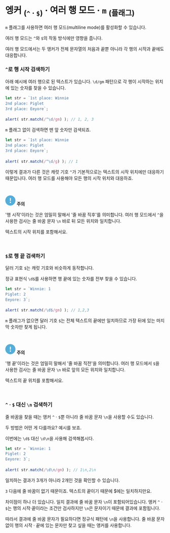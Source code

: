 엥커 <sub>(`^` · `$`)</sub> · 여러 행 모드 · `m` <sub>(플래그)</sub>
===================================

`m` 플래그를 사용하면 여러 행 모드(multiline mode)를 활성화할 수 있습니다.

여러 행 모드는 `^`와 `$`의 작동 방식에만 영향을 줍니다.

여러 행 모드에서는 두 앵커가 전체 문자열의 처음과 끝뿐 아니라 각 행의 시작과 끝에도 대응합니다.

### `^`로 행 시작 검색하기
아래 예시에 여러 행으로 된 텍스트가 있습니다. `\d/gm` 패턴으로 각 행이 시작하는 위치에 있는 숫자를 찾을 수 있습니다.
```javascript
let str = `1st place: Winnie
2nd place: Piglet
3rd place: Eeyore`;

alert( str.match(/^\d/gm) ); // 1, 2, 3
```

`m` 플래그 없이 검색하면 맨 앞 숫자만 검색되죠.
```javascript
let str = `1st place: Winnie
2nd place: Piglet
3rd place: Eeyore`;

alert( str.match(/^\d/g) ); // 1
```

이렇게 결과가 다른 것은 캐럿 기호 `^`가 기본적으로는 텍스트의 시작 위치에만 대응하기 때문입니다. 여러 행 모드를 사용해야 모든 행의 시작 위치와 대응하죠.

<br />

<img src="../../images/commons/icons/circle-exclamation-solid.svg" /> **주의**

'행 시작'이라는 것은 엄밀히 말해서 '줄 바꿈 직후'를 의미합니다. 여러 행 모드에서 `^`을 사용한 검사는 줄 바꿈 문자 `\n` 바로 뒤 모든 위치와 일치합니다.

텍스트의 시작 위치를 포함해서요.

<br />

### `$`로 행 끝 검색하기
달러 기호 `$`는 캐럿 기호와 비슷하게 동작합니다.

정규 표현식 `\d$`를 사용하면 행 끝에 있는 숫자를 전부 찾을 수 있습니다.
```javascript
let str = `Winnie: 1
Piglet: 2
Eeyore: 3`;

alert( str.match(/\d$/gm) ); // 1,2,3
```

`m` 플래그가 없으면 달러 기호 `$`는 전체 텍스트의 끝에만 일치하므로 가장 뒤에 있는 마지막 숫자만 찾게 됩니다.

<br />

<img src="../../images/commons/icons/circle-exclamation-solid.svg" /> **주의**

'행 끝'이라는 것은 엄밀히 말해서 '줄 바꿈 직전'을 의미합니다. 여러 행 모드에서 `$`을 사용한 검사는 줄 바꿈 문자 `\n` 바로 앞의 모든 위치와 일치합니다.

텍스트의 끝 위치를 포함해서요.

<br />

### `^` · `$` 대신 `\n` 검색하기
줄 바꿈을 찾을 때는 앵커 `^` · `$`뿐 아니라 줄 바꿈 문자 `\n`을 사용할 수도 있습니다.

두 방법은 어떤 게 다를까요? 예시를 보죠.

이번에는 `\d$` 대신 `\d\n`을 사용해 검색해봅시다.
```javascript
let str = `Winnie: 1
Piglet: 2
Eeyore: 3`;

alert( str.match(/\d\n/gm) ); // 1\n,2\n
```

일치하는 결과가 3개가 아니라 2개인 것을 확인할 수 있습니다.

`3` 다음에 줄 바꿈이 없기 때문이죠. 텍스트의 끝이기 때문에 $에는 일치하지만요.

차이점이 하나 더 있습니다. 일치 결과에 줄 바꿈 문자 `\n`이 포함되어있습니다. 앵커 `^` · `$`는 행의 시작·끝이라는 조건만 검사하지만 `\n`은 문자이기 때문에 결과에 포함됩니다.

따라서 결과에 줄 바꿈 문자가 필요하다면 정규식 패턴에 `\n`을 사용합니다. 줄 바꿈 문자 없이 행의 시작 · 끝에 있는 문자만 찾고 싶을 때는 앵커를 사용합니다.
